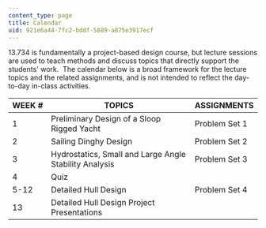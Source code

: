 ```yaml
---
content_type: page
title: Calendar
uid: 921e6a44-7fc2-bddf-5889-a875e3917ecf
---
```


13.734 is fundamentally a project-based design course, but lecture sessions are used to teach methods and discuss topics that directly support the students' work.  The calendar below is a broad framework for the lecture topics and the related assignments, and is not intended to reflect the day-to-day in-class activities.

| WEEK # | TOPICS | ASSIGNMENTS |
| --- | --- | --- |
| 1 | Preliminary Design of a Sloop Rigged Yacht | Problem Set 1 |
| 2 | Sailing Dinghy Design | Problem Set 2 |
| 3 | Hydrostatics, Small and Large Angle Stability Analysis | Problem Set 3 |
| 4 | Quiz | &nbsp; |
| 5-12 | Detailed Hull Design | Problem Set 4 |
| 13 | Detailed Hull Design Project Presentations |